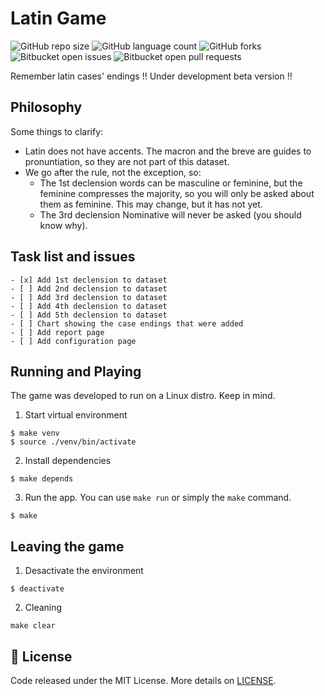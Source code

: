 # Latin Game

![GitHub repo size](https://img.shields.io/github/repo-size/ricardovs/LatinGame?style=for-the-badge)
![GitHub language count](https://img.shields.io/github/languages/count/ricardovs/LatinGame?style=for-the-badge)
![GitHub forks](https://img.shields.io/github/forks/ricardovs/LatinGame?style=for-the-badge)
![Bitbucket open issues](https://img.shields.io/bitbucket/issues/ricardovs/LatinGame?style=for-the-badge)
![Bitbucket open pull requests](https://img.shields.io/bitbucket/pr-raw/ricardovs/LatinGame?style=for-the-badge)

Remember latin cases' endings !! Under development beta version !!

## Philosophy
Some things to clarify:
- Latin does not have accents. The macron and the breve are guides to pronuntiation, so they are not part of this dataset.
- We go after the rule, not the exception, so:
    - The 1st declension words can be masculine or feminine, but the feminine compresses the majority, so you will only be asked about them as feminine. This may change, but it has not yet.
    - The 3rd declension Nominative will never be asked (you should know why).

## Task list and issues
```[tasklist]
- [x] Add 1st declension to dataset
- [ ] Add 2nd declension to dataset
- [ ] Add 3rd declension to dataset
- [ ] Add 4th declension to dataset
- [ ] Add 5th declension to dataset
- [ ] Chart showing the case endings that were added
- [ ] Add report page
- [ ] Add configuration page
```

## Running and Playing
The game was developed to run on a Linux distro. Keep in mind.

1. Start virtual environment
```
$ make venv
$ source ./venv/bin/activate
```
2. Install dependencies
```
$ make depends
```
3. Run the app.
You can use `make run` or simply the `make` command.
```
$ make
```

## Leaving the game

1. Desactivate the environment
```
$ deactivate
```

2. Cleaning
```
make clear
```

## 📝 License
Code released under the MIT License. More details on [LICENSE](LICENSE).
